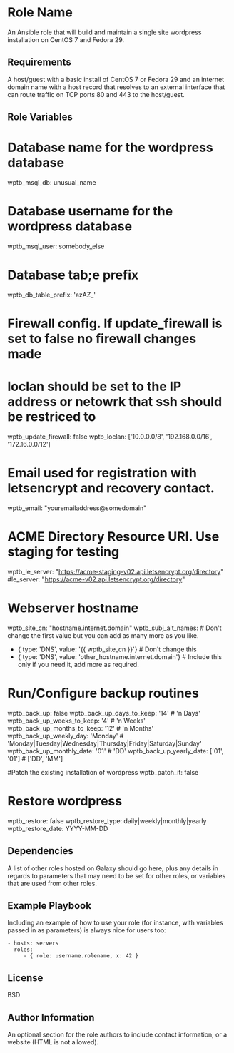 Role Name
=========

An Ansible role that will build and maintain a single site wordpress installation on CentOS 7 and Fedora 29.

Requirements
------------

A host/guest with a basic install of CentOS 7 or Fedora 29 and an internet domain name with a host record that resolves to an external interface that can route traffic on TCP ports 80 and 443 to the host/guest.

Role Variables
--------------

# Database name for the wordpress database
wptb_msql_db: unusual_name

# Database username for the wordpress database
wptb_msql_user: somebody_else

# Database tab;e prefix
wptb_db_table_prefix: 'azAZ_'

# Firewall config. If update_firewall is set to false no firewall changes made
# loclan should be set to the IP address or netowrk that ssh should be restriced to
wptb_update_firewall: false
wptb_loclan: ['10.0.0.0/8', '192.168.0.0/16', '172.16.0.0/12']

# Email used for registration with letsencrypt and recovery contact.
wptb_email: "youremailaddress@somedomain"

# ACME Directory Resource URI. Use staging for testing
wptb_le_server: "https://acme-staging-v02.api.letsencrypt.org/directory"
#le_server: "https://acme-v02.api.letsencrypt.org/directory"

# Webserver hostname
wptb_site_cn: "hostname.internet.domain"
wptb_subj_alt_names: # Don't change the first value but you can add as many more as you like.
  - { type: 'DNS', value: '{{ wptb_site_cn }}'} # Don't change this
  - { type: 'DNS', value: 'other_hostname.internet.domain'} # Include this only if you need it, add more as required.

# Run/Configure backup routines
wptb_back_up: false
wptb_back_up_days_to_keep: '14' # 'n Days'
wptb_back_up_weeks_to_keep: '4' # 'n Weeks'
wptb_back_up_months_to_keep: '12' # 'n Months'
wptb_back_up_weekly_day: 'Monday' # 'Monday|Tuesday|Wednesday|Thursday|Friday|Saturday|Sunday'
wptb_back_up_monthly_date: '01' # 'DD'
wptb_back_up_yearly_date: ['01', '01'] # ['DD', 'MM']

#Patch the existing installation of wordpress
wptb_patch_it: false

# Restore wordpress
wptb_restore: false
wptb_restore_type: daily|weekly|monthly|yearly
wptb_restore_date: YYYY-MM-DD

Dependencies
------------

A list of other roles hosted on Galaxy should go here, plus any details in regards to parameters that may need to be set for other roles, or variables that are used from other roles.

Example Playbook
----------------

Including an example of how to use your role (for instance, with variables passed in as parameters) is always nice for users too:

    - hosts: servers
      roles:
         - { role: username.rolename, x: 42 }

License
-------

BSD

Author Information
------------------

An optional section for the role authors to include contact information, or a website (HTML is not allowed).
